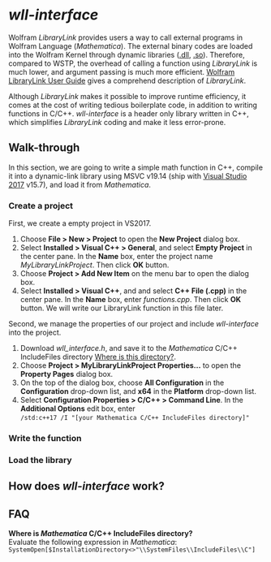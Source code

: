 # *wll-interface*
Wolfram *LibraryLink* provides users a way to call external programs in Wolfram Language (*Mathematica*). The external binary codes are loaded into the Wolfram Kernel through dynamic libraries ([.dll](https://en.wikipedia.org/wiki/Dynamic-link_library "Dynamic-link library - Wikipedia"), [.so](https://en.wikipedia.org/wiki/Library_(computing)#Shared_libraries "Library (computing) - Wikipedia")). Therefore, compared to WSTP, the overhead of calling a function using *LibraryLink* is much lower, and argument passing is much more efficient. [Wolfram LibraryLink User Guide](http://reference.wolfram.com/language/LibraryLink/tutorial/Overview.html) gives a comprehend description of *LibraryLink*.

Although *LibraryLink* makes it possible to improve runtime efficiency, it comes at the cost of writing tedious boilerplate code, in addition to writing functions in C/C++. *wll-interface* is a header only library written in C++, which simplifies *LibraryLink* coding and make it less error-prone. 

## Walk-through

In this section, we are going to write a simple math function in C++, compile it into a dynamic-link library using MSVC v19.14 (ship with [Visual Studio 2017](https://visualstudio.microsoft.com/vs/) v15.7), and load it from *Mathematica*.

### Create a project

First, we create a empty project in VS2017.

1. Choose **File > New > Project** to open the **New Project** dialog box.
2. Select **Installed > Visual C++ > General**, and select **Empty Project** in the center pane. In the **Name** box, enter the project name *MyLibraryLinkProject*. Then click **OK** button.
4. Choose **Project > Add New Item** on the menu bar to open the dialog box.
5. Select **Installed > Visual C++**, and and select **C++ File (.cpp)** in the center pane. In the **Name** box, enter *functions.cpp*. Then click **OK** button. We will write our LibraryLink function in this file later.

Second, we manage the properties of our project and include *wll-interface* into the project.

1. Download *wll_interface.h*, and save it to the *Mathematica* C/C++ IncludeFiles directory [Where is this directory?](#faq).
2. Choose **Project > MyLibraryLinkProject Properties...** to open the **Property Pages** dialog box.  
3. On the top of the dialog box, choose **All Configuration** in the **Configuration** drop-down list, and **x64** in the **Platform** drop-down list. 
4. Select **Configuration Properties > C/C++ > Command Line**. In the **Additional Options** edit box, enter  
`/std:c++17 /I "[your Mathematica C/C++ IncludeFiles directory]"`

### Write the function

### Load the library


## How does *wll-interface* work?


## FAQ

**Where is *Mathematica* C/C++ IncludeFiles directory?**  
Evaluate the following expression in *Mathematica*:   
`SystemOpen[$InstallationDirectory<>"\\SystemFiles\\IncludeFiles\\C"]`



